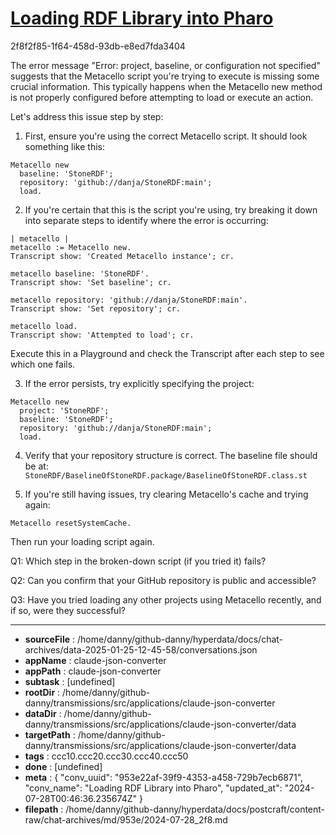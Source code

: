 # [Loading RDF Library into Pharo](https://claude.ai/chat/953e22af-39f9-4353-a458-729b7ecb6871)

2f8f2f85-1f64-458d-93db-e8ed7fda3404

 The error message "Error: project, baseline, or configuration not specified" suggests that the Metacello script you're trying to execute is missing some crucial information. This typically happens when the Metacello new method is not properly configured before attempting to load or execute an action.

Let's address this issue step by step:

1. First, ensure you're using the correct Metacello script. It should look something like this:

```smalltalk
Metacello new
  baseline: 'StoneRDF';
  repository: 'github://danja/StoneRDF:main';
  load.
```

2. If you're certain that this is the script you're using, try breaking it down into separate steps to identify where the error is occurring:

```smalltalk
| metacello |
metacello := Metacello new.
Transcript show: 'Created Metacello instance'; cr.

metacello baseline: 'StoneRDF'.
Transcript show: 'Set baseline'; cr.

metacello repository: 'github://danja/StoneRDF:main'.
Transcript show: 'Set repository'; cr.

metacello load.
Transcript show: 'Attempted to load'; cr.
```

Execute this in a Playground and check the Transcript after each step to see which one fails.

3. If the error persists, try explicitly specifying the project:

```smalltalk
Metacello new
  project: 'StoneRDF';
  baseline: 'StoneRDF';
  repository: 'github://danja/StoneRDF:main';
  load.
```

4. Verify that your repository structure is correct. The baseline file should be at:
   `StoneRDF/BaselineOfStoneRDF.package/BaselineOfStoneRDF.class.st`

5. If you're still having issues, try clearing Metacello's cache and trying again:

```smalltalk
Metacello resetSystemCache.
```

Then run your loading script again.

Q1: Which step in the broken-down script (if you tried it) fails?

Q2: Can you confirm that your GitHub repository is public and accessible?

Q3: Have you tried loading any other projects using Metacello recently, and if so, were they successful?

---

* **sourceFile** : /home/danny/github-danny/hyperdata/docs/chat-archives/data-2025-01-25-12-45-58/conversations.json
* **appName** : claude-json-converter
* **appPath** : claude-json-converter
* **subtask** : [undefined]
* **rootDir** : /home/danny/github-danny/transmissions/src/applications/claude-json-converter
* **dataDir** : /home/danny/github-danny/transmissions/src/applications/claude-json-converter/data
* **targetPath** : /home/danny/github-danny/transmissions/src/applications/claude-json-converter/data
* **tags** : ccc10.ccc20.ccc30.ccc40.ccc50
* **done** : [undefined]
* **meta** : {
  "conv_uuid": "953e22af-39f9-4353-a458-729b7ecb6871",
  "conv_name": "Loading RDF Library into Pharo",
  "updated_at": "2024-07-28T00:46:36.235674Z"
}
* **filepath** : /home/danny/github-danny/hyperdata/docs/postcraft/content-raw/chat-archives/md/953e/2024-07-28_2f8.md